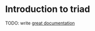 # Introduction to triad

TODO: write [great documentation](http://jacobian.org/writing/great-documentation/what-to-write/)
